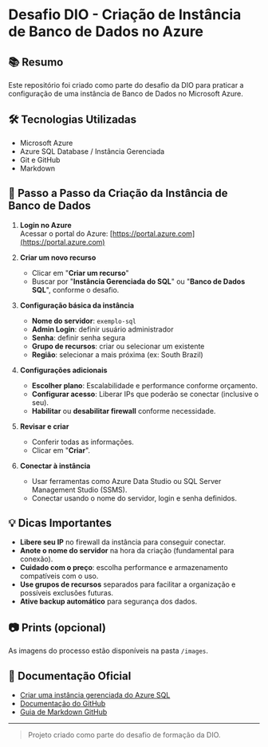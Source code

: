 # Desafio DIO - Criação de Instância de Banco de Dados no Azure

## 📚 Resumo

Este repositório foi criado como parte do desafio da DIO para praticar a configuração de uma instância de Banco de Dados no Microsoft Azure.

## 🛠️ Tecnologias Utilizadas

- Microsoft Azure
- Azure SQL Database / Instância Gerenciada
- Git e GitHub
- Markdown

## 📝 Passo a Passo da Criação da Instância de Banco de Dados

1. **Login no Azure**  
   Acessar o portal do Azure: [https://portal.azure.com](https://portal.azure.com)

2. **Criar um novo recurso**  
   - Clicar em "**Criar um recurso**"
   - Buscar por "**Instância Gerenciada do SQL**" ou "**Banco de Dados SQL**", conforme o desafio.

3. **Configuração básica da instância**  
   - **Nome do servidor**: `exemplo-sql`
   - **Admin Login**: definir usuário administrador
   - **Senha**: definir senha segura
   - **Grupo de recursos**: criar ou selecionar um existente
   - **Região**: selecionar a mais próxima (ex: South Brazil)

4. **Configurações adicionais**  
   - **Escolher plano**: Escalabilidade e performance conforme orçamento.
   - **Configurar acesso**: Liberar IPs que poderão se conectar (inclusive o seu).
   - **Habilitar** ou **desabilitar firewall** conforme necessidade.

5. **Revisar e criar**  
   - Conferir todas as informações.
   - Clicar em "**Criar**".

6. **Conectar à instância**  
   - Usar ferramentas como Azure Data Studio ou SQL Server Management Studio (SSMS).
   - Conectar usando o nome do servidor, login e senha definidos.

## 💡 Dicas Importantes

- **Libere seu IP** no firewall da instância para conseguir conectar.
- **Anote o nome do servidor** na hora da criação (fundamental para conexão).
- **Cuidado com o preço**: escolha performance e armazenamento compatíveis com o uso.
- **Use grupos de recursos** separados para facilitar a organização e possíveis exclusões futuras.
- **Ative backup automático** para segurança dos dados.

## 📷 Prints (opcional)

As imagens do processo estão disponíveis na pasta `/images`.

## 📖 Documentação Oficial

- [Criar uma instância gerenciada do Azure SQL](https://learn.microsoft.com/pt-br/azure/azure-sql/managed-instance/managed-instance-quickstart)
- [Documentação do GitHub](https://docs.github.com/pt)
- [Guia de Markdown GitHub](https://docs.github.com/pt/github/writing-on-github/getting-started-with-writing-and-formatting-on-github)

---

> Projeto criado como parte do desafio de formação da DIO.
